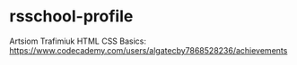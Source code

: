 # rsschool-profile

Artsiom Trafimiuk
HTML CSS Basics: https://www.codecademy.com/users/algatecby7868528236/achievements
